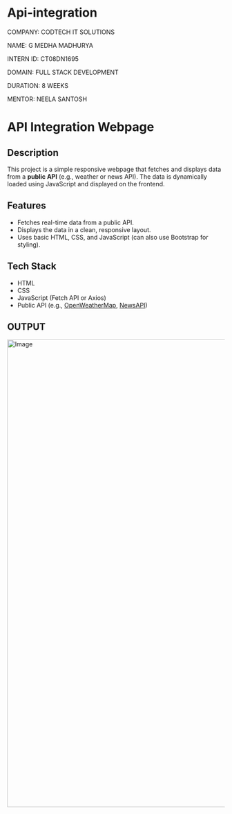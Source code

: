 # Api-integration

COMPANY: CODTECH IT SOLUTIONS

NAME: G MEDHA MADHURYA

INTERN ID: CT08DN1695

DOMAIN: FULL STACK DEVELOPMENT

DURATION: 8 WEEKS

MENTOR: NEELA SANTOSH


# API Integration Webpage

## Description
This project is a simple responsive webpage that fetches and displays data from a **public API** (e.g., weather or news API). The data is dynamically loaded using JavaScript and displayed on the frontend.



## Features
- Fetches real-time data from a public API.
- Displays the data in a clean, responsive layout.
- Uses basic HTML, CSS, and JavaScript (can also use Bootstrap for styling).



## Tech Stack
- HTML
- CSS
- JavaScript (Fetch API or Axios)
- Public API (e.g., [OpenWeatherMap](https://openweathermap.org/api), [NewsAPI](https://newsapi.org/))


## OUTPUT

<img width="1920" height="1080" alt="Image" src="https://github.com/user-attachments/assets/af2aa1c0-ab3c-4340-b749-8cb6313e7b63" />
